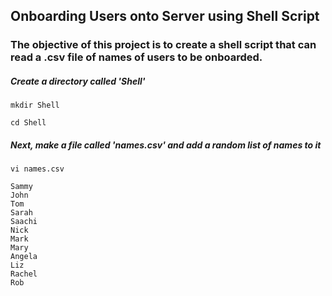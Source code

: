 ## Onboarding Users onto Server using Shell Script

### The objective of this project is to create a shell script that can read a .csv file of names of users to be onboarded.

##### Create a directory called 'Shell'
```
mkdir Shell
```

```
cd Shell
```

##### Next, make a file called 'names.csv' and add a random list of names to it
```
vi names.csv
```
```
Sammy
John
Tom
Sarah
Saachi
Nick
Mark
Mary
Angela
Liz
Rachel
Rob
```




